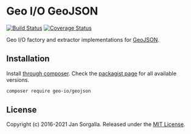 Geo I/O GeoJSON
================

[![Build Status](https://travis-ci.org/geo-io/geojson.svg?branch=master)](https://travis-ci.org/geo-io/geojson)
[![Coverage Status](https://coveralls.io/repos/github/geo-io/geojson/badge.svg?branch=master)](https://coveralls.io/github/geo-io/geojson?branch=master)

Geo I/O factory and extractor implementations for 
[GeoJSON](http://geojson.org/).

Installation
------------

Install [through composer](http://getcomposer.org). Check the
[packagist page](https://packagist.org/packages/geo-io/geojson) for all
available versions.

```bash
composer require geo-io/geojson
```

License
-------

Copyright (c) 2016-2021 Jan Sorgalla. Released under the [MIT License](LICENSE).
